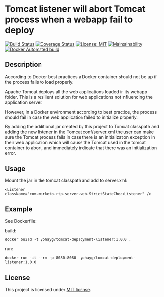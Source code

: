 Tomcat listener will abort Tomcat process when a webapp fail to deploy
=========================
 [![Build Status](https://travis-ci.org/yohayg/tomcat-deployment-listener.svg?branch=master)](https://travis-ci.org/yohayg/tomcat-deployment-listener)
 [![Coverage Status](https://coveralls.io/repos/github/yohayg/tomcat-deployment-listener/badge.svg?branch=master)](https://coveralls.io/github/yohayg/tomcat-deployment-listener?branch=master) 
 [![License: MIT](https://img.shields.io/badge/License-MIT-green.svg)](https://opensource.org/licenses/MIT)
 [![Maintainability](https://api.codeclimate.com/v1/badges/ceb43a5678ffe6d7e1de/maintainability)](https://codeclimate.com/github/yohayg/tomcat-deployment-listener/maintainability)
 [![Docker Automated build](https://img.shields.io/docker/automated/jrottenberg/ffmpeg.svg)](https://hub.docker.com/r/yohayg/tomcat-deployment-listener/)


Description
-----------

According to Docker best practices a Docker container should not be up if the process fails to load properly.

Apache Tomcat deploys all the web applications loaded in its webapp folder. This is a resilient solution for web
applications not influencing the application server.

However, In a Docker environment according to best practice, the process should fail in case the web application
failed to initialize properly.

By adding the additional jar created by this project to Tomcat classpath and adding the new listener in the Tomcat
conf/server.xml the user can make sure the Tomcat process fails in case there is an initialization exception in
their web application which will cause the Tomcat used in the tomcat container to abort, and immediately indicate
that there was an initialization error.


Usage
-----

Mount the jar in the tomcat classpath and add to server.xml:

    <Listener className="com.marketo.rtp.server.web.StrictStateCheckListener" />


Example
-------
See Dockerfile:

build:


    docker build -t yohayg/tomcat-deployment-listener:1.0.0 .

run:

    docker run -it --rm -p 8080:8080  yohayg/tomcat-deployment-listener:1.0.0


License
-------
This project is licensed under [MIT license](http://opensource.org/licenses/MIT).
